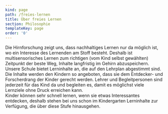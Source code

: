 ```yaml
---
kind: page
path: /freies-lernen
title: Über freies Lernen
section: Philosophie
templateKey: page
order: '0'
---
```

Die Hirnforschung zeigt uns, dass nachhaltiges Lernen nur da möglich ist, wo ein Interesse des Lernenden am Stoff besteht. Deshalb ist multisensorisches Lernen zum richtigen (vom Kind selbst gewählten) Zeitpunkt der beste Weg, Inhalte langfristig im Gehirn abzuspeichern.\
Unsere Schule bietet Lerninhalte an, die auf den Lehrplan abgestimmt sind. Die Inhalte werden den Kindern so angeboten, dass sie dem Entdecker- und Forscherdrang der Kinder gerecht werden. Lehrer und Begleitpersonen sind jederzeit für das Kind da und begleiten es, damit es möglichst viele Lernziele ohne Druck erreichen kann.\
Kinder können sehr schnell lernen, wenn sie etwas Interessantes entdecken, deshalb stehen bei uns schon im Kindergarten Lerninhalte zur Verfügung, die über diese Stufe hinausgehen.
